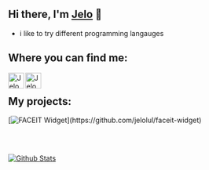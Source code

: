 ## Hi there, I'm [Jelo][twitter] 👋

- i like to try different programming langauges

## Where you can find me:
[<img align="left" alt="Jelo | YouTube" width="32px" src="https://raw.githubusercontent.com/jelolul/jelolul/master/assets/youtube-logo.png"/>][youtube] 
[<img align="left" alt="Jelo | Twitter" width="32px" src="https://raw.githubusercontent.com/jelolul/jelolul/master/assets/logo.svg" />][twitter]
<br/>

## My projects:

[![FACEIT Widget](https://github-readme-stats.vercel.app/api/pin/?username=jelolul&repo=faceit-widget&show_icons=true&bg_color=0D1117&text_color=FFFFFF&icon_color=FFFFFF")](https://github.com/jelolul/faceit-widget)

<br/>

##
 
[<img alt="Github Stats" src="https://github-readme-stats.vercel.app/api?username=jelolul&show_icons=true&bg_color=0D1117&text_color=FFFFFF&icon_color=FFFFFF"/>][github]

[youtube]: https://www.youtube.com/@jelolul
[twitter]: https://twitter.com/jelolul
[github]: https://github.com/jelolul
